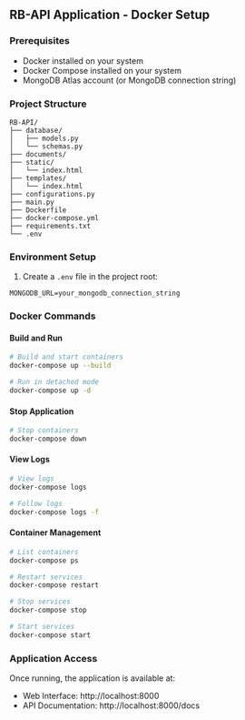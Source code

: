 ## RB-API Application - Docker Setup

### Prerequisites

- Docker installed on your system
- Docker Compose installed on your system
- MongoDB Atlas account (or MongoDB connection string)

### Project Structure

```
RB-API/
├── database/
│   ├── models.py
│   └── schemas.py
├── documents/
├── static/
│   └── index.html
├── templates/
│   └── index.html
├── configurations.py
├── main.py
├── Dockerfile
├── docker-compose.yml
├── requirements.txt
└── .env
```

### Environment Setup

1. Create a `.env` file in the project root:

```env
MONGODB_URL=your_mongodb_connection_string
```

### Docker Commands

#### Build and Run

```bash
# Build and start containers
docker-compose up --build

# Run in detached mode
docker-compose up -d
```

#### Stop Application

```bash
# Stop containers
docker-compose down
```

#### View Logs

```bash
# View logs
docker-compose logs

# Follow logs
docker-compose logs -f
```

#### Container Management

```bash
# List containers
docker-compose ps

# Restart services
docker-compose restart

# Stop services
docker-compose stop

# Start services
docker-compose start
```

### Application Access

Once running, the application is available at:
- Web Interface: http://localhost:8000
- API Documentation: http://localhost:8000/docs